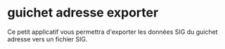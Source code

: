 # guichet adresse exporter
Ce petit applicatif vous permettra d'exporter les données SIG du guichet adresse vers un fichier SIG.

